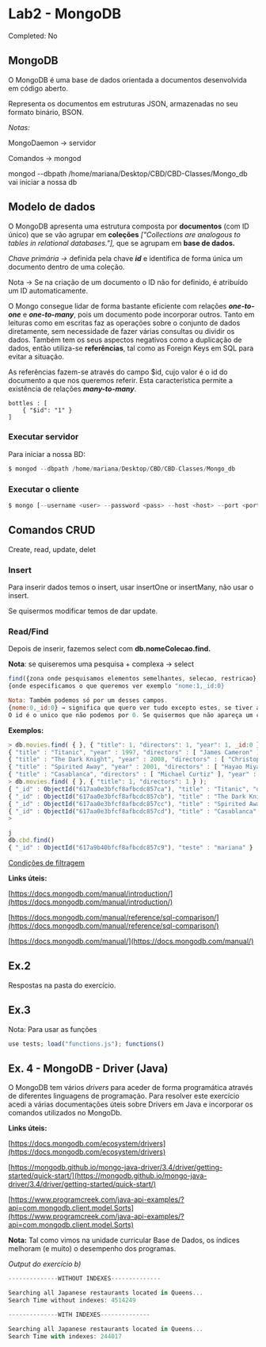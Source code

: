 # Lab2 - MongoDB

Completed: No

## MongoDB

O MongoDB é uma base de dados orientada a documentos desenvolvida em código aberto.

Representa os documentos em estruturas JSON, armazenadas no seu formato binário, BSON.

*Notas:*

MongoDaemon → servidor

Comandos → mongod

mongod --dbpath /home/mariana/Desktop/CBD/CBD-Classes/Mongo_db vai iniciar a nossa db

## Modelo de dados

O MongoDB apresenta uma estrutura composta por **documentos** (com ID único) que se vão agrupar em **coleções** *["Collections are analogous to tables in relational databases."],* que se agrupam em **base de dados.** 

*Chave primária →* definida pela chave ***id*** e identifica de forma única um documento dentro de uma coleção.

Nota → Se na criação de um documento o ID não for definido, é atribuído um ID automaticamente.

O Mongo consegue lidar de forma bastante eficiente com relações ***one-to-one*** e ***one-to-many***, pois um documento pode incorporar outros. Tanto em leituras como em escritas faz as operações sobre o conjunto de dados diretamente, sem necessidade de fazer várias consultas ou dividir os dados. Também tem os seus aspectos negativos como a duplicação de dados, então utiliza-se **referências**, tal como as Foreign Keys em SQL para evitar a situação.

As referências fazem-se  através do campo $id, cujo valor é o id do documento a que nos queremos referir. Esta característica permite a existência de relações ***many-to-many***.

```
bottles : [
    { "$id": "1" }
]

```

### Executar servidor

Para iniciar a nossa BD:

```jsx
$ mongod --dbpath /home/mariana/Desktop/CBD/CBD-Classes/Mongo_db 

```

### Executar o cliente

```jsx
$ mongo [--username <user> --password <pass> --host <host> --port <portN>]
```

## Comandos CRUD

Create, read, update, delet

### Insert

Para inserir dados temos o insert, usar insertOne or insertMany, não usar o insert.

Se quisermos modificar temos de dar update. 

### Read/Find

Depois de inserir, fazemos select com **db.nomeColecao.find.**

**Nota**: se quiseremos uma pesquisa + complexa → select 

```jsx
find({zona onde pesquisamos elementos semelhantes, selecao, restricao},
{onde especificamos o que queremos ver exemplo "nome:1,_id:0}

Nota: Também podemos só por um desses campos.
{nome:0,_id:0} → significa que quero ver tudo excepto estes, se tiver a 1 mostra-se, se tiver tudo a zero mostra tudo menos esse
O id é o unico que não podemos por 0. Se quisermos que não apareça um certo campo, simplesmente omitimos o  nome da coluna.
```

**Exemplos:**

```jsx
> db.movies.find( { }, { "title": 1, "directors": 1, "year": 1, _id:0 } );
{ "title" : "Titanic", "year" : 1997, "directors" : [ "James Cameron" ] }
{ "title" : "The Dark Knight", "year" : 2008, "directors" : [ "Christopher Nolan" ] }
{ "title" : "Spirited Away", "year" : 2001, "directors" : [ "Hayao Miyazaki" ] }
{ "title" : "Casablanca", "directors" : [ "Michael Curtiz" ], "year" : 1942 }
> db.movies.find( { }, { "title": 1, "directors": 1 } );
{ "_id" : ObjectId("617aa0e3bfcf8afbcdc857ca"), "title" : "Titanic", "directors" : [ "James Cameron" ] }
{ "_id" : ObjectId("617aa0e3bfcf8afbcdc857cb"), "title" : "The Dark Knight", "directors" : [ "Christopher Nolan" ] }
{ "_id" : ObjectId("617aa0e3bfcf8afbcdc857cc"), "title" : "Spirited Away", "directors" : [ "Hayao Miyazaki" ] }
{ "_id" : ObjectId("617aa0e3bfcf8afbcdc857cd"), "title" : "Casablanca", "directors" : [ "Michael Curtiz" ] }
>
```

```jsx
j
db.cbd.find()
{ "_id" : ObjectId("617a9b40bfcf8afbcdc857c9"), "teste" : "mariana" }
```

[Condições de filtragem](https://www.notion.so/a4de051951144e6a872211a652147f6a)

**Links úteis:**

[https://docs.mongodb.com/manual/introduction/](https://docs.mongodb.com/manual/introduction/)

[https://docs.mongodb.com/manual/reference/sql-comparison/](https://docs.mongodb.com/manual/reference/sql-comparison/)

[https://docs.mongodb.com/manual/](https://docs.mongodb.com/manual/)

## Ex.2

Respostas na pasta do exercício.

## Ex.3

Nota: Para usar as funções

```jsx
use tests; load("functions.js"); functions()
```

## Ex. 4 - MongoDB - Driver (Java)

O MongoDB tem vários *drivers* para aceder de forma programática através de diferentes linguagens de programação.  Para resolver este exercício acedi a várias documentações úteis sobre Drivers em Java e incorporar os comandos utilizados no MongoDb.

**Links úteis:**

[https://docs.mongodb.com/ecosystem/drivers](https://docs.mongodb.com/ecosystem/drivers)

[https://mongodb.github.io/mongo-java-driver/3.4/driver/getting-started/quick-start/](https://mongodb.github.io/mongo-java-driver/3.4/driver/getting-started/quick-start/)

[https://www.programcreek.com/java-api-examples/?api=com.mongodb.client.model.Sorts](https://www.programcreek.com/java-api-examples/?api=com.mongodb.client.model.Sorts)

**Nota:** Tal como vimos na unidade curricular Base de Dados, os índices melhoram (e muito) o desempenho dos programas. 

*Output do exercício b)*

```jsx
--------------WITHOUT INDEXES--------------

Searching all Japanese restaurants located in Queens...
Search Time without indexes: 4514249

--------------WITH INDEXES--------------

Searching all Japanese restaurants located in Queens...
Search Time with indexes: 244017
```